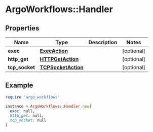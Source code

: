 # ArgoWorkflows::Handler

## Properties

| Name | Type | Description | Notes |
| ---- | ---- | ----------- | ----- |
| **exec** | [**ExecAction**](ExecAction.md) |  | [optional] |
| **http_get** | [**HTTPGetAction**](HTTPGetAction.md) |  | [optional] |
| **tcp_socket** | [**TCPSocketAction**](TCPSocketAction.md) |  | [optional] |

## Example

```ruby
require 'argo_workflows'

instance = ArgoWorkflows::Handler.new(
  exec: null,
  http_get: null,
  tcp_socket: null
)
```

